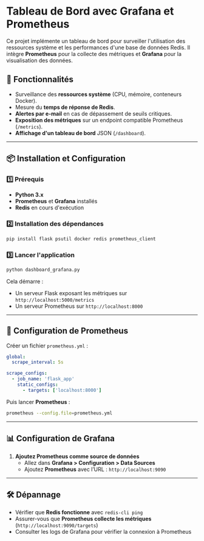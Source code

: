 # Tableau de Bord avec Grafana et Prometheus

Ce projet implémente un tableau de bord pour surveiller l'utilisation des ressources système et les performances d'une base de données Redis. Il intègre **Prometheus** pour la collecte des métriques et **Grafana** pour la visualisation des données.

## 📌 Fonctionnalités
- Surveillance des **ressources système** (CPU, mémoire, conteneurs Docker).
- Mesure du **temps de réponse de Redis**.
- **Alertes par e-mail** en cas de dépassement de seuils critiques.
- **Exposition des métriques** sur un endpoint compatible Prometheus (`/metrics`).
- **Affichage d'un tableau de bord** JSON (`/dashboard`).

---

## 📦 Installation et Configuration

### 1️⃣ Prérequis
- **Python 3.x**
- **Prometheus** et **Grafana** installés
- **Redis** en cours d'exécution

### 2️⃣ Installation des dépendances
```sh
pip install flask psutil docker redis prometheus_client
```

### 3️⃣ Lancer l'application
```sh
python dashboard_grafana.py
```
Cela démarre :
- Un serveur Flask exposant les métriques sur `http://localhost:5000/metrics`
- Un serveur Prometheus sur `http://localhost:8000`

---

## 🔧 Configuration de Prometheus

Créer un fichier `prometheus.yml` :
```yaml
global:
  scrape_interval: 5s

scrape_configs:
  - job_name: 'flask_app'
    static_configs:
      - targets: ['localhost:8000']
```

Puis lancer **Prometheus** :
```sh
prometheus --config.file=prometheus.yml
```

---

## 📊 Configuration de Grafana
1. **Ajoutez Prometheus comme source de données**
   - Allez dans **Grafana > Configuration > Data Sources**
   - Ajoutez **Prometheus** avec l’URL : `http://localhost:9090`

---

## 🛠️ Dépannage
- Vérifier que **Redis fonctionne** avec `redis-cli ping`
- Assurer-vous que **Prometheus collecte les métriques** (`http://localhost:9090/targets`)
- Consulter les logs de Grafana pour vérifier la connexion à Prometheus

